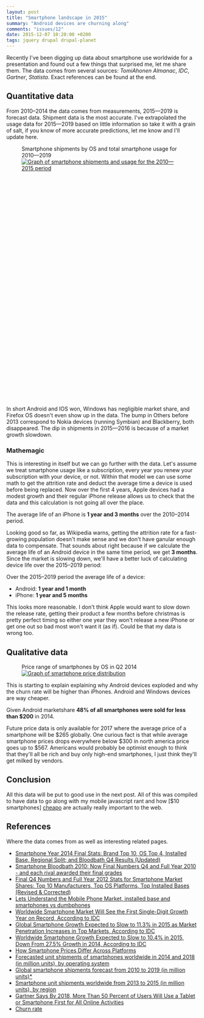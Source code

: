 ```yaml
---
layout: post
title: "Smartphone landscape in 2015"
summary: "Android devices are churning along"
comments: "issues/12"
date: 2015-12-07 10:20:00 +0200
tags: jquery drupal drupal-planet
---
```



Recently I've been digging up data about smartphone use worldwide for a 
presentation and found out a few things that surprised me, let me share them.
The data comes from several sources: *TomiAhonen Almanac*, *IDC*, *Gartner*, 
*Statista*. Exact references can be found at the end. 


## Quantitative data

From 2010–2014 the data comes from measurements, 2015—2019 is forecast 
data. Shipment data is the most accurate. I've extrapolated the usage data 
for 2015—2019 based on little information so take it with a grain of salt, 
if you know of more accurate predictions, let me know and I'll update here.

<figure>
<figcaption>
Smartphone shipments by OS and total smartphone usage for 2010—2019
</figcaption>
<a class="hide" href="http://read.theodoreb.net/2015/smartphone-landscape-2015.html">
<img id="chart-main-fallback" src="http://read.theodoreb.net/assets/2015-12/smartphone-landscape-2015.png" alt="Graph of smartphone shipments and usage for the 2010—2015 period">
</a>
<div id="chart-main"></div>
</figure>


In short Android and IOS won, Windows has negligible market share, and Firefox
 OS doesn't even show up in the data. The bump in Others before 2013 correspond 
to Nokia devices (running Symbian) and Blackberry, both disappeared. The dip in
 shipments in 2015—2016 is because of a market growth slowdown. 
     
### Mathemagic     

This is interesting in itself but we can go
further with the data. Let's assume we treat smartphone usage like 
a subscription, every year you renew your subscription with your device, or 
not. Within that model we can use some math to get the attrition rate and 
deduct the average time a device is used before being replaced. Now over the 
first 4 years, Apple devices had a modest growth and their regular iPhone 
release allows us to check that the data and this calculation is not going all 
over the place. 

<p class="highlight">
The average life of an iPhone is <strong>1 year and 3 months</strong> over 
the 2010–2014 period.
</p>

Looking good so far, as Wikipedia warns, getting the attrition rate for a 
fast-growing population doesn't make sense and we don't have ganular enough 
data to compensate. That sounds about right because if we calculate 
the average life of an Android device in the same time period, we get 
**3&nbsp;months**. Since the market is slowing down, we'll have a better luck of 
calculating device life over the 2015–2019 period: 
 
<div class="p-highlight">
<p>Over the 2015–2019 period the average life of a device:</p>
<ul>
<li>Android: <strong>1 year and 1 month</strong></li>
<li>iPhone: <strong>1 year and 5 months</strong></li>
</ul>
</div>

This looks more reasonable. I don't think Apple would want to slow down the 
release rate, getting their product a few months before christmas is pretty 
perfect timing so either one year they won't release a new iPhone or get one
out so bad most won't want it (as if). Could be that my data is wrong too.
 
## Qualitative data


<figure>
<figcaption>
Price range of smartphones by OS in Q2 2014
</figcaption>
<a class="hide" href="http://read.theodoreb.net/2015/smartphone-landscape-2015.html">
<img id="chart-price-fallback" src="http://read.theodoreb.net/assets/2015-12/smartphone-landscape-2015-price.png" alt="Graph of smartphone price distribution">
</a>
<div id="chart-price"></div>
</figure>


This is starting to explain explaining why Android devices exploded and why 
the churn rate will be higher than iPhones. Android and Windows devices are 
way cheaper. 

<p class="highlight">
Given Android marketshare <strong>48% of all smartphones were sold for less 
than $200</strong> in 2014.
</p>

Future price data is only available for 2017 where the average price of a 
smartphone will be $265 globally. One curious fact is that 
while average smartphone prices drops everywhere below $300 in north america 
price goes up to $567. Americans would probably be optimist enough to think 
that they'll all be rich and buy only high-end smartphones, I just 
think they'll get milked by vendors. 


## Conclusion

All this data will be put to good use in the next post. All of this 
 was compiled to have data to go along with my mobile javascript rant and how 
 [$10 smartphones] [cheapo] are actually really important to the web.  


## References

Where the data comes from as well as interesting related pages.

* [Smartphone Year 2014 Final Stats: Brand Top 10, OS Top 4, Installed Base, Regional Split; and Bloodbath Q4 Results (Updated)](http://communities-dominate.blogs.com/brands/2015/02/smarphone-year-2014-final-stats-brand-top-10-os-top-5-installed-base-regional-split-and-bloodbath-q4.html)
* [Smartphone Bloodbath 2010: Now Final Numbers Q4 and Full Year 2010 - and each rival awarded their final grades](http://communities-dominate.blogs.com/brands/2011/02/smartphone-bloodbath-2010-now-final-numbers-q4-and-full-year-2010-and-each-rival-awarded-their-final.html)
* [Final Q4 Numbers and Full Year 2012 Stats for Smartphone Market Shares: Top 10 Manufacturers, Top OS Platforms, Top Installed Bases (Revised & Corrected)](http://communities-dominate.blogs.com/brands/2013/02/final-q4-numbers-and-full-year-2012-stats-for-smartphone-market-shares-top-10-manufacturers-top-os-p.html)
* [Lets Understand the Mobile Phone Market, installed base and smartphones vs dumbphones](http://communities-dominate.blogs.com/brands/2010/12/lets-understand-the-mobile-phone-market-installed-base-and-smartphones-vs-dumbphones.html)
* [Worldwide Smartphone Market Will See the First Single-Digit Growth Year on Record, According to IDC](https://www.idc.com/getdoc.jsp?containerId=prUS40664915)
* [Global Smartphone Growth Expected to Slow to 11.3% in 2015 as Market Penetration Increases in Top Markets, According to IDC](https://www.idc.com/getdoc.jsp?containerId=prUS25641615)
* [Worldwide Smartphone Growth Expected to Slow to 10.4% in 2015, Down From 27.5% Growth in 2014, According to IDC](https://www.idc.com/getdoc.jsp?containerId=prUS25860315)
* [How Smartphone Prices Differ Across Platforms](http://www.statista.com/chart/2586/how-smartphone-prices-differ-across-platforms/)
* [Forecasted unit shipments of smartphones worldwide in 2014 and 2018 (in million units), by operating system](http://www.statista.com/statistics/309448/global-smartphone-shipments-forecast-operating-system/)
* [Global smartphone shipments forecast from 2010 to 2019 (in million units)*](http://www.statista.com/statistics/263441/global-smartphone-shipments-forecast/)
* [Smartphone unit shipments worldwide from 2013 to 2015 (in million units), by region](http://www.statista.com/statistics/412108/global-smartphone-shipments-global-region/)
* [Gartner Says By 2018, More Than 50 Percent of Users Will Use a Tablet or Smartphone First for All Online Activities](https://www.gartner.com/newsroom/id/2939217)
* [Churn rate](https://en.wikipedia.org/wiki/Churn_rate)



<div>
  <link rel="stylesheet" href="/assets/2015-12/c3.min.css">
  <style>
    #chart-main {width: 100%; height: 600px;}
    .c3 pattern circle {fill: #fff; fill-opacity: 1}
    .c3-line {stroke-width: 6px; z-index:100; }
    .c3 pattern path {stroke: #ddd; stroke-opacity: 1}
    .c3-area {opacity: 1}
  </style>
  <script src="/assets/2015-12/d3.v3.min.js"></script>
  <script src="/assets/2015-12/textures.min.js"></script>
  <script src="/assets/2015-12/c3.min.js"></script>
  <script src="/assets/2015-12/smartphones.js"></script>
</div>


[cheapo]: http://arstechnica.com/gadgets/2015/12/a-review-of-the-10-walmart-phone-better-than-nothing-but-not-by-much/
